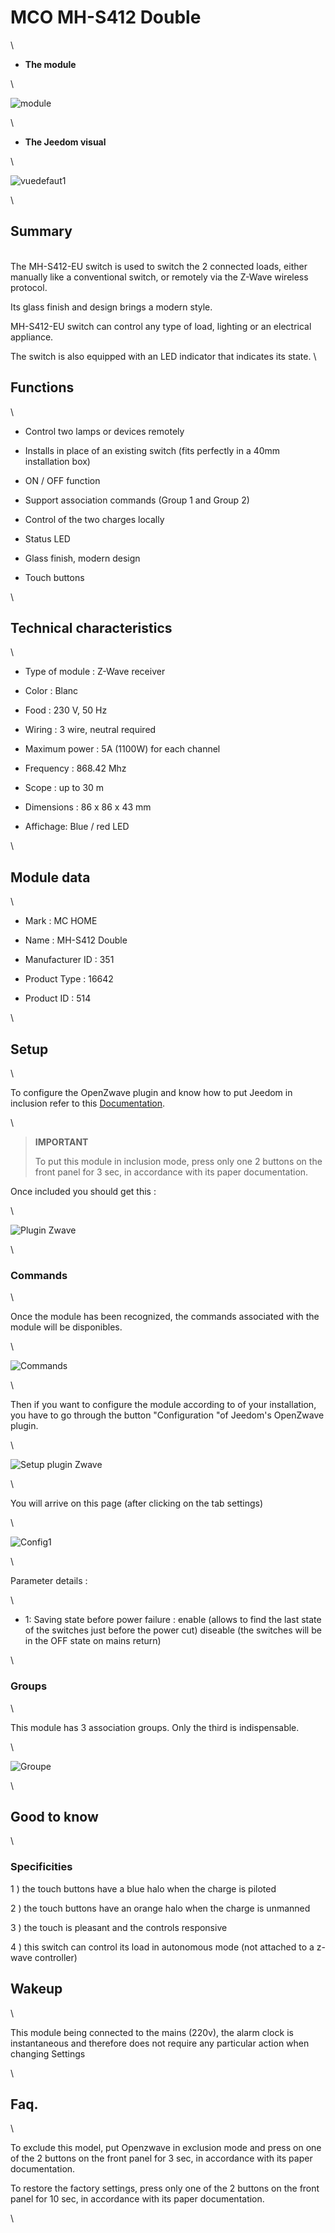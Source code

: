 MCO MH-S412 Double 
==================

\

-   **The module**

\

![module](images/mco.mhs412/module.jpg)

\

-   **The Jeedom visual**

\

![vuedefaut1](images/mco.mhs412/vuedefaut1.jpg)

\

Summary 
------

\
The MH-S412-EU switch is used to switch the 2 connected loads,
either manually like a conventional switch, or remotely via the
Z-Wave wireless protocol.

Its glass finish and design brings a modern style.

MH-S412-EU switch can control any type of load,
lighting or an electrical appliance.

The switch is also equipped with an LED indicator that indicates its
state. \

Functions 
---------

\

-   Control two lamps or devices remotely

-   Installs in place of an existing switch (fits
    perfectly in a 40mm installation box)

-   ON / OFF function

-   Support association commands (Group 1 and Group 2)

-   Control of the two charges locally

-   Status LED

-   Glass finish, modern design

-   Touch buttons

\

Technical characteristics 
---------------------------

\

-   Type of module : Z-Wave receiver

-   Color : Blanc

-   Food : 230 V, 50 Hz

-   Wiring : 3 wire, neutral required

-   Maximum power : 5A (1100W) for each channel

-   Frequency : 868.42 Mhz

-   Scope : up to 30 m

-   Dimensions : 86 x 86 x 43 mm

-   Affichage: Blue / red LED

\

Module data 
-----------------

\

-   Mark : MC HOME

-   Name : MH-S412 Double

-   Manufacturer ID : 351

-   Product Type : 16642

-   Product ID : 514

\

Setup 
-------------

\

To configure the OpenZwave plugin and know how to put Jeedom in
inclusion refer to this
[Documentation](https://jeedom.fr/doc/documentation/plugins/openzwave/en_US/openzwave.html).

\

> **IMPORTANT**
>
> To put this module in inclusion mode, press only one
> 2 buttons on the front panel for 3 sec, in accordance with its
> paper documentation.

Once included you should get this :

\

![Plugin Zwave](images/mco.mhs412/information.jpg)

\

### Commands 

\

Once the module has been recognized, the commands associated with the module will be
disponibles.

\

![Commands](images/mco.mhs412/commandes.jpg)

\

Then if you want to configure the module according to
of your installation, you have to go through the button
"Configuration "of Jeedom's OpenZwave plugin.

\

![Setup plugin Zwave](images/plugin/bouton_configuration.jpg)

\

You will arrive on this page (after clicking on the tab
settings)

\

![Config1](images/mco.mhs412/config1.jpg)

\

Parameter details :

\

-   1: Saving state before power failure : enable (allows to find
    the last state of the switches just before the power cut)
    diseable (the switches will be in the OFF state on mains return)

\

### Groups 

\

This module has 3 association groups. Only the third is
indispensable.

\

![Groupe](images/mco.mhs412/groupe.jpg)

\

Good to know 
------------

\

### Specificities 

1 \) the touch buttons have a blue halo when the charge
is piloted

2 \) the touch buttons have an orange halo when the charge
is unmanned

3 \) the touch is pleasant and the controls responsive

4 \) this switch can control its load in autonomous mode (not
attached to a z-wave controller)

Wakeup 
------

\

This module being connected to the mains (220v), the alarm clock is instantaneous
and therefore does not require any particular action when changing
Settings

\

Faq. 
------

\

To exclude this model, put Openzwave in exclusion mode and press
on one of the 2 buttons on the front panel for 3 sec, in accordance with its
paper documentation.

To restore the factory settings, press only one of the 2 buttons
on the front panel for 10 sec, in accordance with its paper documentation.

\

